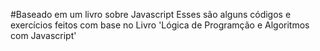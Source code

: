 #Baseado em um livro sobre Javascript
Esses são alguns códigos e exercícios feitos com base no Livro 'Lógica de Programção e Algoritmos com Javascript'
